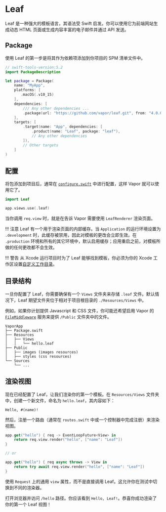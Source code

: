 # Leaf

Leaf 是一种强大的模板语言，其语法受 Swift 启发。你可以使用它为前端网站生成动态 HTML 页面或生成内容丰富的电子邮件并通过 API 发送。

## Package

使用 Leaf 的第一步是将其作为依赖项添加到你项目的 SPM 清单文件中。

```swift
// swift-tools-version:5.2
import PackageDescription

let package = Package(
    name: "MyApp",
    platforms: [
       .macOS(.v10_15)
    ],
    dependencies: [
        /// Any other dependencies ...
        .package(url: "https://github.com/vapor/leaf.git", from: "4.0.0"),
    ],
    targets: [
        .target(name: "App", dependencies: [
            .product(name: "Leaf", package: "leaf"),
            // Any other dependencies
        ]),
        // Other targets
    ]
)
```

## 配置

将包添加到项目后，通常在 [`configure.swift`](../getting-started/folder-structure.md#configureswift) 中进行配置，这样 Vapor 就可以使用它了。

```swift
import Leaf

app.views.use(.leaf)
```

当你调用 `req.view` 时，就是在告诉 Vapor 需要使用 `LeafRenderer` 渲染页面。

!!! 注意 
    Leaf 有一个用于渲染页面的内部缓存。当 `Application` 的运行环境设置为 `.development` 时，此缓存被禁用，因此对模板的更改会立即生效。在 `.production` 环境和所有的其它环境中，默认启用缓存；应用重启之前，对模板所做的任何更改都不会生效。

!!! 警告 
    从 Xcode 运行项目时为了 Leaf 能够找到模板，你必须为你的 Xcode 工作区设置[自定义工作目录](../getting-started/xcode.md#working-directory)。

## 目录结构

一旦你配置了 Leaf，你需要确保有一个 `Views` 文件夹来存储 `.leaf` 文件。默认情况下，Leaf 期望文件夹位于相对于项目根目录的 `./Resources/Views` 中。

例如，如果你计划提供 Javascript 和 CSS 文件，你可能还希望启用 Vapor 的 [`FileMiddleware`](https://api.vapor.codes/vapor/main/Vapor/FileMiddleware/) 服务来提供 `/Public` 文件夹中的文件。

```
VaporApp
├── Package.swift
├── Resources
│   ├── Views
│   │   └── hello.leaf
├── Public
│   ├── images (images resources)
│   ├── styles (css resources)
└── Sources
    └── ...
```

## 渲染视图

现在已经配置了 Leaf，让我们渲染你的第一个模板。在 `Resources/Views` 文件夹中，创建一个新文件，命名为 `hello.leaf`，其内容如下：

```leaf
Hello, #(name)!
```

然后，注册一个路由（通常在 `routes.swift` 中或一个控制器中完成注册）来渲染视图。

```swift
app.get("hello") { req -> EventLoopFuture<View> in
    return req.view.render("hello", ["name": "Leaf"])
}

// or

app.get("hello") { req async throws -> View in
    return try await req.view.render("hello", ["name": "Leaf"])
}
```

使用 `Request` 上的通用 `view` 属性，而不是直接调用 Leaf。这允许你在测试中切换到不同的渲染器。

打开浏览器并访问 `/hello` 路径。你应该看到 `Hello, Leaf!`。恭喜你成功渲染了你的第一个 Leaf 视图！

